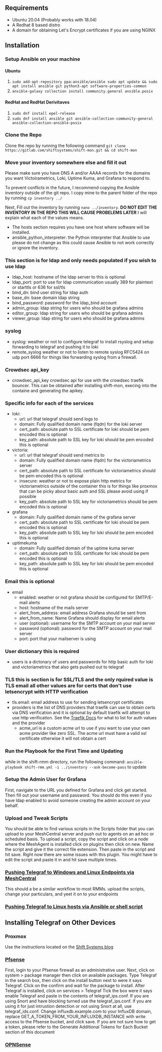 ## Requirements
* Ubuntu 20.04 (Probably works with 18.04)
* A Redhat 8 based distro
* A domain for obtaining Let's Encrypt certificates if you are using NGINX

## Installation

### Setup Ansible on your machine 

#### Ubuntu
1. ```sudo add-apt-repository ppa:ansible/ansible sudo apt update && sudo apt install ansible git python3-apt software-properties-common```
2. ```ansible-galaxy collection install community.general ansible.posix```


#### RedHat and RedHat Derivitaves
1. ```sudo dnf install epel-release```
2. ```sudo dnf install ansible git ansible-collection-community-general ansible-collection-ansible-posix```

### Clone the Repo
Clone the repo by running the following command ```git clone https://gitlab.com/shiftsystems/shift-mon.git && cd shift-mon```

### Move your inventory somewhere else and fill it out
Please make sure you have DNS A and/or AAAA records for the domains you want Victoirametrics, Loki, Uptime Kuma, and Grafana to respond to. 

To prevent conflicts in the future, I recommend copying the Ansible inventory outside of the git repo. I copy mine to the parent folder of the repo by running ```cp inventory ../```

Next, Fill out the inventory by running ```nano ../inventory```.
**DO NOT EDIT THE INVENTORY IN THE REPO THIS WILL CAUSE PROBELEMS LATER**
I will explain what each of the values means.
* The hosts section requires you have one host where software will be installed. 
* ansible_python_interpreter: the Python interpreter that Ansible to use please do not change as this could cause Ansible to not work correctly or ignore the inventory.

### This section is for ldap and only needs populated if you wish to use ldap
* ldap_host: hostname of the ldap server to this is optional
* ldap_port: port to use for ldap communication usually 389 for plaintext or starttls or 636 for ssl/tls
* bind_dn: bind user string for ldap auth
* base_dn: base domain ldap string
* bind_password: password for the ldap_bind account
* admin_group: ldap string for users who should be grafana admins
* editor_group: ldap string for users who should be grafana admins
* viewer_group: ldap string for users who should be grafana admins


### syslog
* syslog: weather or not to configure telegraf to install rsyslog and setup forwarding to telegraf and pushing it to loki
* remote_syslog weather or not to listen to remote syslog RFC5424 on udp port 6666 for things like forwarding syslog from a firewall.

### Crowdsec api_key
* crowdsec_api_key crowdsec api for use with the crowdsec traefik bouncer. This can be obtained after installing shift-mon, execing into the containe and generating the apikey. 

### Specific info for each of the services 
* loki:
  * url: url that telegraf should send logs to
  * domain: Fully qualified domain name (fqdn) for the loki server
  * cert_path:  absolute path to SSL certificate for loki should be pem encoded this is optional
  * key_path:  absolute path to SSL key for loki should be pem encoded this is optional
* victoria:
  * url: url that telegraf should send metrics to
  * domain: Fully qualified domain name (fqdn) for the victoriametrics server
  * cert_path:  absolute path to SSL certificate for victoriametrics should be pem encoded this is optional
  * insecure: weather or not to expose plain http metrics for victoriametrics outside of the container this is for things like proxmox that can be picky about basic auth and SSL please avoid using if possible
  * key_path:  absolute path to SSL key for victoriametrics should be pem encoded this is optional
* grafana
  * domain: Fully qualified domain name of the grafana server
  * cert_path:  absolute path to SSL certificate for loki should be pem encoded this is optional
  * key_path:  absolute path to SSL key for loki should be pem encoded this is optional
* uptimekuma
  * domain: Fully qualified domain of the uptime kuma server
  * cert_path:  absolute path to SSL certificate for loki should be pem encoded this is optional
  * key_path:  absolute path to SSL key for loki should be pem encoded this is optional

### Email this is optional
* email
  * enabled: weather or not grafana should be configured for SMTP/E-mail alerts
  * host: hostname of the mails server
  * alert_from_address: email address Grafana should be sent from
  * alert_from_name: Name Grafana should display for email alerts
  * user (optional): username for the SMTP account on your mail server
  * password (optional):  password for the SMTP account on your mail server
  * port: port that your mailserver is using

### User dictionary this is required
* users is a dictonary of users and passwords for http basic auth for loki and victoriametrics that also gets pushed out to telegraf

### TLS this is section is for SSL/TLS and the only rquired value is TLS email all other values are for certs that don't use letsencrypt with HTTP verification
* tls.email: email address to use for sending letsencrypt certificates
* providers is the list of DNS providers that traefik can use to obtain certs via DNS verification and it is optional by default traefik will attempt to use http verification. See the [Traefik Docs](https://doc.traefik.io/traefik/https/acme/#providers) for what to list for auth values and the provider
  * acme_url is a custom acme url to use if you want to use your own acme provider like zero SSL. The acme url must have a valid ssl certificate otherwise it will not obtain a cert

### Run the Playbook for the First Time and Updating
while in the shift-rmm directory, run the following command:
```ansible-playbook shift-rmm.yml -i ../inventory --ask-become-pass```
to update

### Setup the Admin User for Grafana
First, navigate to the URL you defined for Grafana and click get started.
Then fill out your username and password. You should do this even if you have ldap enabled to avoid someone creating the admin account on your behalf.


### Upload and Tweak Scripts 
You should be able to find various scripts in the Scripts folder that you can upload to your MeshCentral server and push out to agents on an ad hoc or scheduled basis. To upload a script, copy the script and click on a node where the MeshAgent is installed click on plugins then click on new. Name the script and give it the correct file extension. Then paste in the script and hit save. Right now there are some issues with this plugin. You might have to edit the script and paste it in and hit save multiple times. 


### [Pushing Telegraf to Windows and Linux Endpoints via MeshCentral](docs/Telegraf/Windows.md)
This should a be a similar workflow to most RMMs. upload the scripts, change your particulars, and yeet it on to your endpoints


### [Pushing Telegraf to Linux hosts via Ansible or shell script](docs/Telegraf/Linux.md)


## Installing Telegraf on Other Devices

### Proxmox
Use the instructions located on the [Shift Systems blog](https://shiftsystems.net/blog/proxmox-metrics-to-influx/)

### [Pfsense](docs/Telegraf/PFSense.md)
First, login to your Pfsense firewall as an administrative user.
Next, click on system > package manager then click on available packages.
Type Telegraf in the search box, then click on the install button next to were it says Telegraf.
Click on the confirm and wait for the package to install.
After Telegraf is installed, click on services > Telegraf
Tick the box were it says enable Telegraf and paste in the contents of telegraf_ips.conf. If you are using Snort and have blocking turned use the telegraf_ips.conf. If you are using it for just intrustion detection or not using Snort at all, use telegraf_ids.conf.
Change influxdb.example.com to your InfluxDB domain, replace GET_A_TOKEN_FROM_YOUR_INFLUXDB_INSTANCE with write access to the Pfsense bucket, and click save.
If you are not sure how to get a token, please refer to the Generate Additional Tokens for Each Bucket section of this document


### [OPNSense](docs/Telegraf/OPNSense.md)
